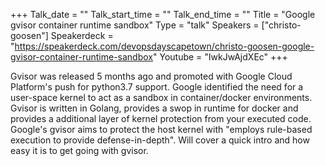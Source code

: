 +++
Talk_date = ""
Talk_start_time = ""
Talk_end_time = ""
Title = "Google gvisor container runtime sandbox"
Type = "talk"
Speakers = ["christo-goosen"]
Speakerdeck = "https://speakerdeck.com/devopsdayscapetown/christo-goosen-google-gvisor-container-runtime-sandbox"
Youtube = "IwkJwAjdXEc"
+++

Gvisor was released 5 months ago and promoted with Google Cloud Platform's push for python3.7 support. Google identified the need for a user-space kernel to act as a sandbox in container/docker environments. Gvisor is written in Golang, provides a swop in runtime for docker and provides a additional layer of kernel protection from your executed code. Google's gvisor aims to protect the host kernel with "employs rule-based execution to provide defense-in-depth". Will cover a quick intro and how easy it is to get going with gvisor.
